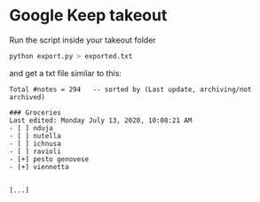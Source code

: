 # Google Keep takeout

Run the script inside your takeout folder 
```sh
python export.py > exported.txt
```

and get a txt file similar to this:

```
Total #notes = 294   -- sorted by (Last update, archiving/not archived)

### Groceries
Last edited: Monday July 13, 2020, 10:08:21 AM
- [ ] nduja
- [ ] nutella
- [ ] ichnusa
- [ ] ravioli 
- [+] pesto genovese
- [+] viennetta


[...]
```

